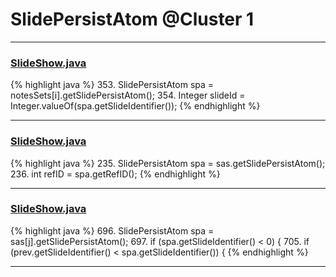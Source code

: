 # SlidePersistAtom @Cluster 1

***

### [SlideShow.java](https://searchcode.com/codesearch/view/97394959/)
{% highlight java %}
353. SlidePersistAtom spa = notesSets[i].getSlidePersistAtom();
354. Integer slideId = Integer.valueOf(spa.getSlideIdentifier());
{% endhighlight %}

***

### [SlideShow.java](https://searchcode.com/codesearch/view/97394959/)
{% highlight java %}
235. SlidePersistAtom spa = sas.getSlidePersistAtom();
236. int refID = spa.getRefID();
{% endhighlight %}

***

### [SlideShow.java](https://searchcode.com/codesearch/view/97394959/)
{% highlight java %}
696. SlidePersistAtom spa = sas[j].getSlidePersistAtom();
697. if (spa.getSlideIdentifier() < 0) {
705.   if (prev.getSlideIdentifier() < spa.getSlideIdentifier()) {
{% endhighlight %}

***

